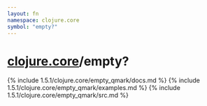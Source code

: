 ```yaml
---
layout: fn
namespace: clojure.core
symbol: "empty?"
---
```


# [clojure.core](../)/empty?

{% include 1.5.1/clojure.core/empty_qmark/docs.md %}
{% include 1.5.1/clojure.core/empty_qmark/examples.md %}
{% include 1.5.1/clojure.core/empty_qmark/src.md %}

